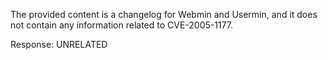 The provided content is a changelog for Webmin and Usermin, and it does not contain any information related to CVE-2005-1177.

Response: UNRELATED
